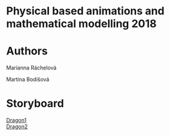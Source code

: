 # Physical based animations and mathematical modelling 2018

# Authors

Marianna Ráchelová

Martina Bodišová

# Storyboard

<a href="https://marianni.github.io/dragon/1_dragon.pdf">Dragon1</a>
<br>
<a href="https://marianni.github.io/dragon/2_dragon.pdf">Dragon2</a>

